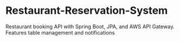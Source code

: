 # Restaurant-Reservation-System
Restaurant booking API with Spring Boot, JPA, and AWS API Gateway. Features table management and notifications
